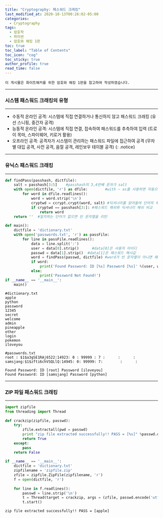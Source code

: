 ```yaml
---
title: "Cryptography: 패스워드 크래킹"
last_modified_at: 2020-10-13T00:26:02-05:00
categories:
  - Cryptography
tags:
  - 암호학
  - 파이썬
  - 암호와 해킹 1판
toc: true 
toc_label: "Table of Contents"
toc_icon: "cog"
toc_sticky: true 
author_profile: true 
read_time: false 
---
```


`이 게시물은 화이트해커를 위한 암호와 해킹 1판을 참고하여 작성하였습니다.`

---
### 시스템 패스워드 크래킹의 유형
---

* 수동적 온라인 공격: 시스템에 직접 연결하거나 통신하지 않고 패스워드 크래킹 (유선 스니핑, 중간자 공격)
* 능동적 온라인 공격: 시스템에 직접 연결, 접속하여 패스워드를 추측하여 입력 (트로이 목마, 스파이웨어, 키로거 활용)
* 오프라인 공격: 공격자가 시스템이 관리하는 패스워드 파일에 접근하여 공격 (무차별 대입 공격, 사전 공격, 음절 공격, 레인보우 테이블 공격)
{: .notice}

---
### 유닉스 패스워드 크래킹
---

```python
def findPass(passhash, dictfile):  
    salt = passhash[3:5]    #passhash의 3,4번째 문자가 salt
    with open(dictfile, 'r') as dfile:        #with ~ as를 사용하면 자동으로 close
        for word in dfile.readlines():
            word = word.strip('\n')
            cryptwd = ccrypt.crypt(word, salt) #딕셔너리를 읽어들여 단어의 해시를 계산
            if cryptwd == passhash[3:]: #패스워드 해쉬와 딕셔너리 해쉬 비교			
                return word
    return ''  #일치하는 단어가 없으면 빈 문자열을 리턴
	
def main():
    dictfile = 'dictionary.txt'
    with open('passwords.txt', 'r') as passFile:
        for line in passFile.readlines():   
            data = line.split(':')       
            user = data[0].strip()      #data[0]은 사용자 아이디
            passwd = data[1].strip()  #data[1]은 패스워드 해시값
            word = findPass(passwd, dictfile) #word가 빈 문자열이 아니면 패스워드를 찾은 것.
            if word:
                print('Found Password: ID [%s] Password [%s]' %(user, word))
            else:
                print('Password Not Found!')
if __name__ == '__main__':
    main()
```

```
#dictionary.txt
apple
python
password
12345
secret
welcome
admin
pineapple
other
login
pokemon
iloveyou
```

```
#passwords.txt
root : $1$a3gSE1RAj6522:14923: 0 : 99999 : 7 :      :      :
samsjang:$1$zfti6chVSQLlQ:14945: 0: 99999: 7:        :      :
```

```
Found Password: ID [root] Password [iloveyou]
Found Password: ID [samsjang] Password [python]
```

---
### ZIP 파일 패스워드 크래킹
---


```python
import zipfile  
from threading import Thread  
  
def crackzip(zipfile, passwd):  
    try:  
        zfile.extractall(pwd = passwd)  
        print "zip file extracted successfully!! PASS = [%s]" %passwd.decode()  
        return True  
    except:  
        pass  
    return False  
  
if __name__ == '__main__':  
    dictfile = 'dictionary.txt'  
    zipfilename = 'zipfile.zip'  
    zfile = zipfile.ZipFile(zipfilename, 'r')  
    f = open(dictfile, 'r')  
  
    for line in f.readlines():  
        passwd = line.strip('\n')  
        t = Thread(target = crackzip, args = (zfile, passwd.encode('utf-8')))  
        t.start()  
```

```
zip file extracted successfully!! PASS = [apple]
```